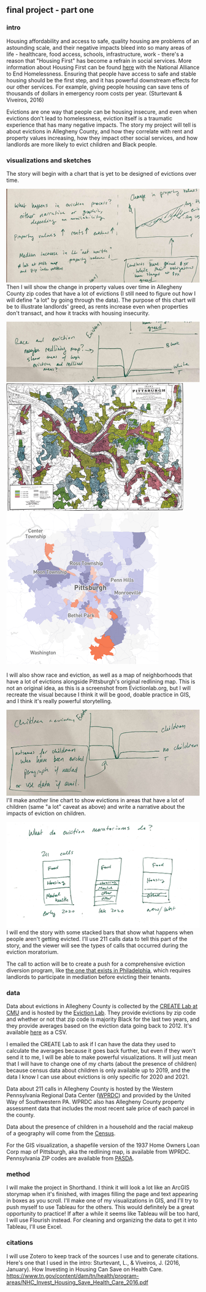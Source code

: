 ## final project - part one

### intro

Housing affordability and access to safe, quality housing are problems of an astounding scale, and their negative impacts bleed into so many areas of life - healthcare, food access, schools, infrastructure, work - there's a reason that "Housing First" has become a refrain in social services. More information about Housing First can be found [here](https://endhomelessness.org/resource/housing-first/) with the National Alliance to End Homelessness. Ensuring that people have access to safe and stable housing should be the first step, and it has powerful downstream effects for our other services. For example, giving people housing can save tens of thousands of dollars in emergency room costs per year. (Sturtevant & Viveiros, 2016) <br>

Evictions are one way that people can be housing insecure, and even when evictions don't lead to homelessness, eviction itself is a traumatic experience that has many negative impacts. The story my project will tell is about evictions in Allegheny County, and how they correlate with rent and property values increasing, how they impact other social services, and how landlords are more likely to evict children and Black people. 

### visualizations and sketches

The story will begin with a chart that is yet to be designed of evictions over time. 

![property values](/Property_Values.jpg)
Then I will show the change in property values over time in Allegheny County zip codes that have a lot of evictions (I still need to figure out how I will define "a lot" by going through the data). The purpose of this chart will be to illustrate landlords' greed, as rents increase even when properties don't transact, and how it tracks with housing insecurity. 

![race and eviction](/Race_Eviction.jpeg)
![eviction map](/Redlining_SS.png)
![redlining map](/Eviction_map_SS.png) <br>  
I will also show race and eviction, as well as a map of neighborhoods that have a lot of evictions alongside Pittsburgh's original redlining map. This is not an original idea, as this is a screenshot from Evictionlab.org, but I will recreate the visual because I think it will be good, doable practice in GIS, and I think it's really powerful storytelling. 

![race and eviction](/Children_Eviction.jpeg)
I'll make another line chart to show evictions in areas that have a lot of children (same "a lot" caveat as above) and write a narrative about the impacts of eviction on children.

![race and eviction](/211_data.png)
I will end the story with some stacked bars that show what happens when people aren't getting evicted. I'll use 211 calls data to tell this part of the story, and the viewer will see the types of calls that occurred during the eviction moratorium.

The call to action will be to create a push for a comprehensive eviction diversion program, like [the one that exists in Philadelphia](https://eviction-diversion.phila.gov/#/About), which requires landlords to participate in mediation before evicting their tenants. 

### data 
Data about evictions in Allegheny County is collected by the [CREATE Lab at CMU](https://cmucreatelab.org/) and is hosted by the [Eviction Lab](https://evictionlab.org/eviction-tracking/pittsburgh-pa/). They provide evictions by zip code and whether or not that zip code is majority Black for the last two years, and they provide averages based on the eviction data going back to 2012. It's available [here](https://evictionlab.org/eviction-tracking/get-the-data/) as a CSV. <br>

I emailed the CREATE Lab to ask if I can have the data they used to calculate the averages because it goes back further, but even if they won't send it to me, I will be able to make powerful visualizations. It will just mean that I will have to change one of my charts (about the presence of children) because census data about children is only available up to 2019, and the data I know I can use about evictions is only specific for 2020 and 2021.<br>  

Data about 211 calls in Allegheny County is hosted by the Western Pennsylvania Regional Data Center ([WPRDC](https://data.wprdc.org/dataset/211-requests)) and provided by the United Way of Southwestern PA. WPRDC also has Allegheny County property assessment data that includes the most recent sale price of each parcel in the county. <br> 

Data about the presence of children in a household and the racial makeup of a geography will come from the [Census](data.census.gov). <br>  

For the GIS visualization, a shapefile version of the 1937 Home Owners Loan Corp map of Pittsburgh, aka the redlining map, is available from WPRDC. Pennsylvania ZIP codes are available from [PASDA](https://www.pasda.psu.edu/).

### method
I will make the project in Shorthand. I think it will look a lot like an ArcGIS storymap when it's finished, with images filling the page and text appearing in boxes as you scroll. I'll make one of my visualizations in GIS, and I'll try to push myself to use Tableau for the others. This would definitely be a great opportunity to practice! If after a while it seems like Tableau will be too hard, I will use Flourish instead. For cleaning and organizing the data to get it into Tableau, I'll use Excel.

### citations
I will use Zotero to keep track of the sources I use and to generate citations. Here's one that I used in the intro:
Sturtevant, L., & Viveiros, J. (2016, January). How Investing in Housing Can Save on Health Care. https://www.tn.gov/content/dam/tn/health/program-areas/NHC_Invest_Housing_Save_Health_Care_2016.pdf
